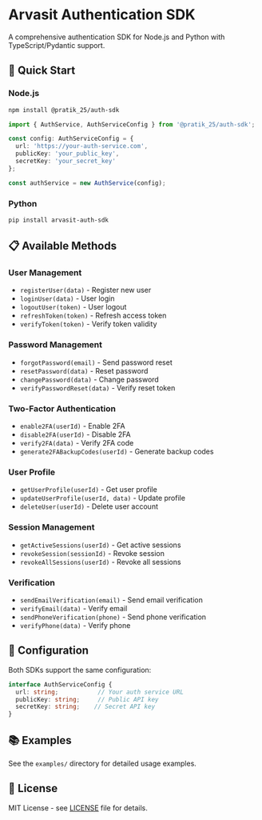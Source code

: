 # Arvasit Authentication SDK

A comprehensive authentication SDK for Node.js and Python with TypeScript/Pydantic support.

## 🚀 Quick Start

### Node.js
```bash
npm install @pratik_25/auth-sdk
```

```typescript
import { AuthService, AuthServiceConfig } from '@pratik_25/auth-sdk';

const config: AuthServiceConfig = {
  url: 'https://your-auth-service.com',
  publicKey: 'your_public_key',
  secretKey: 'your_secret_key'
};

const authService = new AuthService(config);
```

### Python
```bash
pip install arvasit-auth-sdk
```


## 📋 Available Methods

### User Management
- `registerUser(data)` - Register new user
- `loginUser(data)` - User login
- `logoutUser(token)` - User logout
- `refreshToken(token)` - Refresh access token
- `verifyToken(token)` - Verify token validity

### Password Management
- `forgotPassword(email)` - Send password reset
- `resetPassword(data)` - Reset password
- `changePassword(data)` - Change password
- `verifyPasswordReset(data)` - Verify reset token

### Two-Factor Authentication
- `enable2FA(userId)` - Enable 2FA
- `disable2FA(userId)` - Disable 2FA
- `verify2FA(data)` - Verify 2FA code
- `generate2FABackupCodes(userId)` - Generate backup codes

### User Profile
- `getUserProfile(userId)` - Get user profile
- `updateUserProfile(userId, data)` - Update profile
- `deleteUser(userId)` - Delete user account

### Session Management
- `getActiveSessions(userId)` - Get active sessions
- `revokeSession(sessionId)` - Revoke session
- `revokeAllSessions(userId)` - Revoke all sessions

### Verification
- `sendEmailVerification(email)` - Send email verification
- `verifyEmail(data)` - Verify email
- `sendPhoneVerification(phone)` - Send phone verification
- `verifyPhone(data)` - Verify phone

## 🔧 Configuration

Both SDKs support the same configuration:

```typescript
interface AuthServiceConfig {
  url: string;           // Your auth service URL
  publicKey: string;     // Public API key
  secretKey: string;    // Secret API key
}
```

## 📚 Examples

See the `examples/` directory for detailed usage examples.

## 📄 License

MIT License - see [LICENSE](LICENSE) file for details.